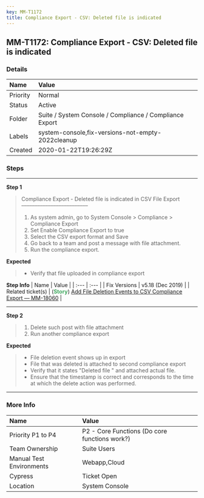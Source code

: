 ```yaml
---
key: MM-T1172
title: Compliance Export - CSV: Deleted file is indicated
---
```


## MM-T1172: Compliance Export - CSV: Deleted file is indicated

### Details

| Name     | Value                                                   |
| :------- | :------------------------------------------------------ |
| Priority | Normal                                                  |
| Status   | Active                                                  |
| Folder   | Suite / System Console / Compliance / Compliance Export |
| Labels   | system-console,fix-versions-not-empty-2022cleanup       |
| Created  | 2020-01-22T19:26:29Z                                    |

### Steps

<hr/>

**Step 1**

> <article>Compliance Export - Deleted file is indicated in CSV File Export<br />–––––––––––––––––––––––––<ol><li>As system admin, go to System Console &gt; Compliance &gt; Compliance Export</li><li>Set Enable Compliance Export to true</li><li>Select the CSV export format and Save</li><li>Go back to a team and post a message with file attachment.</li><li>Run the compliance export.</li></ol></article>

**Expected**

> <article><ul><li>Verify that file uploaded in compliance export</li></ul></article>

**Step Info**
| Name | Value |
| :--- | :--- |
| Fix Versions | v5.18 (Dec 2019) |
| Related ticket(s) | (<strong><span style="color:rgb(65, 168, 95)">Story</span></strong>) <a href="https://mattermost.atlassian.net/browse/MM-18060">Add File Deletion Events to CSV Compliance Export — MM-18060</a> |

<hr/>

**Step 2**

> <article><ol><li>Delete such post with file attachment</li><li>Run another compliance export</li></ol></article>

**Expected**

> <article><ul><li>File deletion event shows up in export</li><li>File that was deleted is attached to second compliance export</li><li>Verify that it states "Deleted file " and attached actual file.</li><li>Ensure that the timestamp is correct and corresponds to the time at which the delete action was performed.</li></ul></article>

<hr/>

### More Info

| Name                     | Value                                         |
| :----------------------- | :-------------------------------------------- |
| Priority P1 to P4        | P2 - Core Functions (Do core functions work?) |
| Team Ownership           | Suite Users                                   |
| Manual Test Environments | Webapp,Cloud                                  |
| Cypress                  | Ticket Open                                   |
| Location                 | System Console                                |
